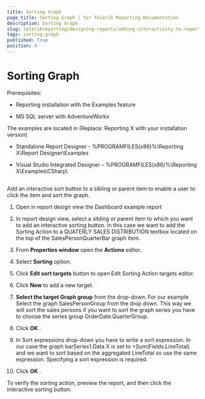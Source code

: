 ```yaml
---
title: Sorting Graph
page_title: Sorting Graph | for Telerik Reporting Documentation
description: Sorting Graph
slug: telerikreporting/designing-reports/adding-interactivity-to-reports/actions/sorting-action/sorting-graph
tags: sorting,graph
published: True
position: 4
---
```


# Sorting Graph



Prerequisites:       

* Reporting installation with the Examples feature          			

* MS SQL server with AdventureWorks         			

The examples are located in (Replace: Reporting X with your installation version)       

* Standalone Report Designer - %PROGRAMFILES(x86)%\Reporting X\Report Designer\Examples         			

* Visual Studio Integrated Designer – %PROGRAMFILES(x86)%\Reporting X\Examples\CSharp\         			

## 

Add an interactive sort button to a sibling or parent item to enable a user to click the item and sort the graph.         	

1. Open in report design view the Dashboard example report         		

1. In report design view, select a sibling or parent item to which you want to add an interactive sorting button.          		In this case we want to add the Sorting Action to a QUATERLY SALES DISTRIBUTION textbox located on the          		top of the SalesPersonQuarterBar graph item.         		

1. From __Properties window__  open the __Actions__  editor.         		

1. Select __Sorting__  option.         		

1. Click __Edit sort targets__  button to open Edit Sorting Action targets editor.         		

1. Click __New__  to add a new target.         		

1. __Select the target Graph group__  from the drop-down.          		For our example Select the graph SalesPersonGroup from the drop down.          		This way we will sort the sales persons if you want to sort the graph series you have          		to choose the series group OrderDate.QuarterGroup.         		

1. Click __OK__ .         		

1. In Sort expressions drop-down you have to write a sort expression.        			In our case the graph barSeries1.Data.X is set to =Sum(Fields.LineTotal)        			and we want to sort based on the aggregated LineTotal so use the same expression.         		Specifying a sort expression is required.

1. Click __OK__ .         		

To verify the sorting action, preview the report, and then click the interactive sorting button.           	
